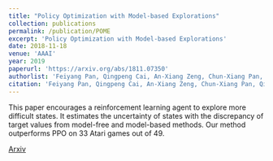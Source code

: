 ```yaml
---
title: "Policy Optimization with Model-based Explorations"
collection: publications
permalink: /publication/POME
excerpt: 'Policy Optimization with Model-based Explorations'
date: 2018-11-18
venue: 'AAAI'
year: 2019
paperurl: 'https://arxiv.org/abs/1811.07350'
authorlist: 'Feiyang Pan, Qingpeng Cai, An-Xiang Zeng, Chun-Xiang Pan, Qing Da, Hualin He, Qing He, Pingzhong Tang'
citation: 'Feiyang Pan, Qingpeng Cai, An-Xiang Zeng, Chun-Xiang Pan, Qing Da, Hualin He, Qing He, Pingzhong Tang. Policy Optimization with Model-based Explorations. In AAAI 2019.'
---
```

This paper encourages a reinforcement learning agent to explore more difficult states. It estimates the uncertainty of states with the discrepancy of target values from model-free and model-based methods. Our method outperforms PPO on 33 Atari games out of 49.

[Arxiv](https://arxiv.org/abs/1811.07350)

